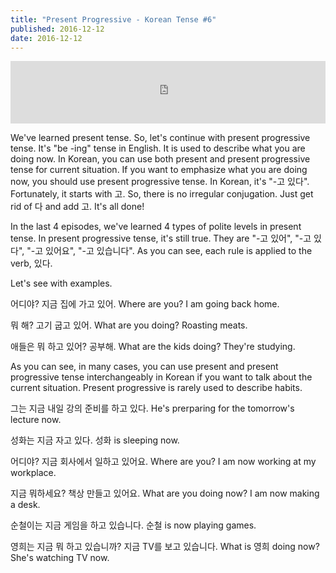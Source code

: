 ```yaml
---
title: "Present Progressive - Korean Tense #6"
published: 2016-12-12
date: 2016-12-12
---
```

<iframe id="audio_iframe" src="https://www.podbean.com/media/player/jg8gx-6570b9?skin=3" width="100%" height="100" frameborder="0" scrolling="no"></iframe>

We've learned present tense. So, let's continue with present progressive tense. It's "be -ing" tense in English. It is used to describe what you are doing now. In Korean, you can use both present and present progressive tense for current situation. If you want to emphasize what you are doing now, you should use present progressive tense. In Korean, it's "-고 있다". Fortunately, it starts with 고. So, there is no irregular conjugation. Just get rid of 다 and add 고. It's all done!

In the last 4 episodes, we've learned 4 types of polite levels in present tense. In present progressive tense, it's still true. They are "-고 있어", "-고 있다", "-고 있어요", "-고 있습니다". As you can see, each rule is applied to the verb, 있다. 

Let's see with examples. 

어디야?
지금 집에 가고 있어. 
Where are you?
I am going back home. 

뭐 해?
고기 굽고 있어. 
What are you doing?
Roasting meats.

애들은 뭐 하고 있어?
공부해.
What are the kids doing?
They're studying. 

As you can see, in many cases, you can use present and present progressive tense interchangeably in Korean if you want to talk about the current situation. Present progressive is rarely used to describe habits. 

그는 지금 내일 강의 준비를 하고 있다. 
He's prerparing for the tomorrow's lecture now. 

성화는 지금 자고 있다. 
성화 is sleeping now. 

어디야?
지금 회사에서 일하고 있어요.
Where are you?
I am now working at my workplace. 

지금 뭐하세요?
책상 만들고 있어요. 
What are you doing now?
I am now making a desk.

순철이는 지금 게임을 하고 있습니다. 
순철 is now playing games. 

영희는 지금 뭐 하고 있습니까?
지금 TV를 보고 있습니다. 
What is 영희 doing now?
She's watching TV now.
